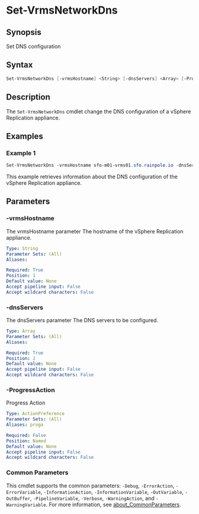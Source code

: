 # Set-VrmsNetworkDns

## Synopsis

Set DNS configuration

## Syntax

```powershell
Set-VrmsNetworkDns [-vrmsHostname] <String> [-dnsServers] <Array> [-ProgressAction <ActionPreference>] [<CommonParameters>]
```

## Description

The `Set-VrmsNetworkDns` cmdlet change the DNS configuration of a vSphere Replication appliance.

## Examples

### Example 1

```powershell
Set-VrmsNetworkDns -vrmsHostname sfo-m01-vrms01.sfo.rainpole.io -dnsServers "172.18.95.4","172.18.95.5"
```

This example retrieves information about the DNS configuration of the vSphere Replication appliance.

## Parameters

### -vrmsHostname

The vrmsHostname parameter The hostname of the vSphere Replication appliance.

```yaml
Type: String
Parameter Sets: (All)
Aliases:

Required: True
Position: 1
Default value: None
Accept pipeline input: False
Accept wildcard characters: False
```

### -dnsServers

The dnsServers parameter The DNS servers to be configured.

```yaml
Type: Array
Parameter Sets: (All)
Aliases:

Required: True
Position: 2
Default value: None
Accept pipeline input: False
Accept wildcard characters: False
```

### -ProgressAction

Progress Action

```yaml
Type: ActionPreference
Parameter Sets: (All)
Aliases: proga

Required: False
Position: Named
Default value: None
Accept pipeline input: False
Accept wildcard characters: False
```

### Common Parameters

This cmdlet supports the common parameters: `-Debug`, `-ErrorAction`, `-ErrorVariable`, `-InformationAction`, `-InformationVariable`, `-OutVariable`, `-OutBuffer`, `-PipelineVariable`, `-Verbose`, `-WarningAction`, and `-WarningVariable`. For more information, see [about_CommonParameters](http://go.microsoft.com/fwlink/?LinkID=113216).

